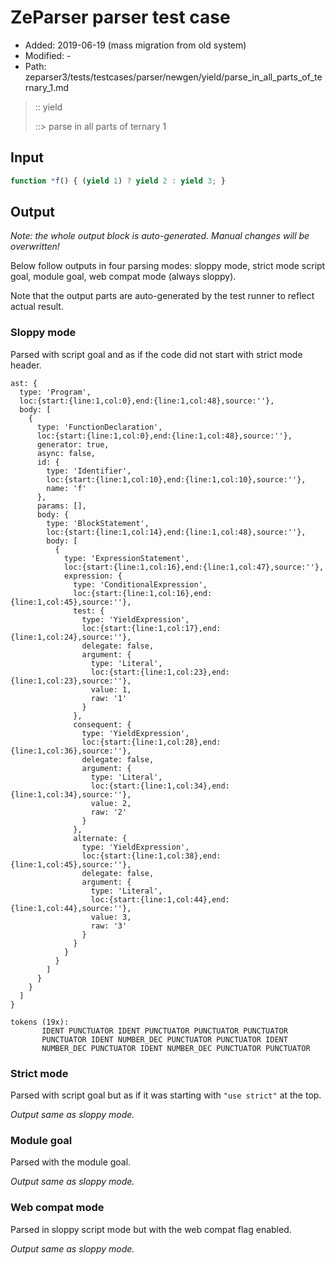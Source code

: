 # ZeParser parser test case

- Added: 2019-06-19 (mass migration from old system)
- Modified: -
- Path: zeparser3/tests/testcases/parser/newgen/yield/parse_in_all_parts_of_ternary_1.md

> :: yield
>
> ::> parse in all parts of ternary 1

## Input

`````js
function *f() { (yield 1) ? yield 2 : yield 3; }
`````

## Output

_Note: the whole output block is auto-generated. Manual changes will be overwritten!_

Below follow outputs in four parsing modes: sloppy mode, strict mode script goal, module goal, web compat mode (always sloppy).

Note that the output parts are auto-generated by the test runner to reflect actual result.

### Sloppy mode

Parsed with script goal and as if the code did not start with strict mode header.

`````
ast: {
  type: 'Program',
  loc:{start:{line:1,col:0},end:{line:1,col:48},source:''},
  body: [
    {
      type: 'FunctionDeclaration',
      loc:{start:{line:1,col:0},end:{line:1,col:48},source:''},
      generator: true,
      async: false,
      id: {
        type: 'Identifier',
        loc:{start:{line:1,col:10},end:{line:1,col:10},source:''},
        name: 'f'
      },
      params: [],
      body: {
        type: 'BlockStatement',
        loc:{start:{line:1,col:14},end:{line:1,col:48},source:''},
        body: [
          {
            type: 'ExpressionStatement',
            loc:{start:{line:1,col:16},end:{line:1,col:47},source:''},
            expression: {
              type: 'ConditionalExpression',
              loc:{start:{line:1,col:16},end:{line:1,col:45},source:''},
              test: {
                type: 'YieldExpression',
                loc:{start:{line:1,col:17},end:{line:1,col:24},source:''},
                delegate: false,
                argument: {
                  type: 'Literal',
                  loc:{start:{line:1,col:23},end:{line:1,col:23},source:''},
                  value: 1,
                  raw: '1'
                }
              },
              consequent: {
                type: 'YieldExpression',
                loc:{start:{line:1,col:28},end:{line:1,col:36},source:''},
                delegate: false,
                argument: {
                  type: 'Literal',
                  loc:{start:{line:1,col:34},end:{line:1,col:34},source:''},
                  value: 2,
                  raw: '2'
                }
              },
              alternate: {
                type: 'YieldExpression',
                loc:{start:{line:1,col:38},end:{line:1,col:45},source:''},
                delegate: false,
                argument: {
                  type: 'Literal',
                  loc:{start:{line:1,col:44},end:{line:1,col:44},source:''},
                  value: 3,
                  raw: '3'
                }
              }
            }
          }
        ]
      }
    }
  ]
}

tokens (19x):
       IDENT PUNCTUATOR IDENT PUNCTUATOR PUNCTUATOR PUNCTUATOR
       PUNCTUATOR IDENT NUMBER_DEC PUNCTUATOR PUNCTUATOR IDENT
       NUMBER_DEC PUNCTUATOR IDENT NUMBER_DEC PUNCTUATOR PUNCTUATOR
`````

### Strict mode

Parsed with script goal but as if it was starting with `"use strict"` at the top.

_Output same as sloppy mode._

### Module goal

Parsed with the module goal.

_Output same as sloppy mode._

### Web compat mode

Parsed in sloppy script mode but with the web compat flag enabled.

_Output same as sloppy mode._

